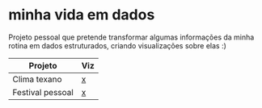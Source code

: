 # minha vida em dados

Projeto pessoal que pretende transformar algumas informações da minha rotina em dados estruturados, criando visualizações sobre elas :)


| Projeto  |  Viz   |
| ------------------- | ------------------- |
|  Clima texano |  [x](https://) | 
|  Festival pessoal |  [x](https://) | 
